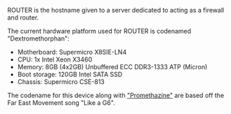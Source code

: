 ROUTER is the hostname given to a server dedicated to acting as a firewall and router.

The current hardware platform used for ROUTER is codenamed "Dextromethorphan":

- Motherboard: Supermicro X8SIE-LN4
- CPU: 1x Intel Xeon X3460
- Memory: 8GB (4x2GB) Unbuffered ECC DDR3-1333 ATP (Micron)
- Boot storage: 120GB Intel SATA SSD
- Chassis: Supermicro CSE-813

The codename for this device along with ["Promethazine"](../srv_prm) are based off the Far East Movement song "Like a G6".